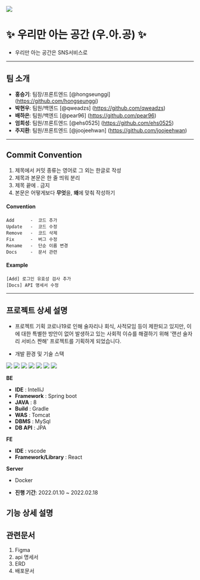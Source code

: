 ![](https://imagedelivery.net/v7-TZByhOiJbNM9RaUdzSA/e4029fc9-7599-438c-236c-07f520360200/public)

# ✨ 우리만 아는 공간 (우.아.공) ✨
* 우리만 아는 공간은 SNS서비스로 

<hr>

## 팀 소개

* **홍승기**: 팀장/프론트엔드 [@hongseunggi] (https://github.com/hongseunggi)
* **박현우**: 팀원/백엔드 [@qweadzs] (https://github.com/qweadzs)
* **배하은**: 팀원/백엔드 [@pear96] (https://github.com/pear96)
* **엄희성**: 팀원/프론트엔드 [@ehs0525] (https://github.com/ehs0525)
* **주지환**: 팀원/프론트엔드 [@joojeehwan] (https://github.com/joojeehwan)

<hr>
<!-- 자유 양식 -->

## Commit Convention
1. 제목에서 커밋 종류는 영어로 그 외는 한글로 작성
2. 제목과 본문은 한 줄 띄워 분리
3. 제목 끝에 . 금지
4. 본문은 어떻게보다 **무엇**을, **왜**에 맞춰 작성하기

#### Convention
```
Add      -  코드 추가
Update   -  코드 수정
Remove   -  코드 삭제
Fix      -  버그 수정
Rename   -  단순 이름 변경
Docs     -  문서 관련
```

#### Example
```
[Add] 로그인 유효성 검사 추가
[Docs] API 명세서 수정
```

<hr>

## 프로젝트 상세 설명

* 프로젝트 기획
코로나19로 인해 술자리나 회식, 사적모임 등이 제한되고 있지만, 이에 대한 특별한 방안이 없어 발생하고 있는 사회적 이슈를 해결하기 위해 '랜선 술자리 서비스 짠해' 프로젝트를 기획하게 되었습니다.

* 개발 환경 및 기술 스택

<img src ="https://img.shields.io/badge/platform-Web-red"></img>
<img src ="https://img.shields.io/badge/library-React-skyblue"></img>
<img src ="https://img.shields.io/badge/framework-SpringBoot-green"></img>
<img src ="https://img.shields.io/badge/framework-FastAPI-green"></img>
<img src ="https://img.shields.io/badge/database-MariaDB-lightgrey"></img>
<img src ="https://img.shields.io/badge/server-AWS-gold"></img>
<img src ="https://img.shields.io/badge/language-Java%2C%20Python%2C%20TypeScript-blueviolet"></img>

**BE**
- **IDE** : IntelliJ
- **Framework** : Spring boot
- **JAVA** : 8
- **Build** : Gradle
- **WAS** : Tomcat
- **DBMS** : MySql
- **DB API** : JPA

**FE**
- **IDE** : vscode
- **Framework/Library** : React

**Server**
- Docker

- **진행 기간**: 2022.01.10 ~ 2022.02.18

## 기능 상세 설명

## 관련문서

1. Figma
2. api 명세서
3. ERD
4. 배포문서

  
 
